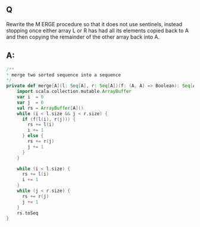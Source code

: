 ## Q
Rewrite the M ERGE procedure so that it does not use sentinels, instead stopping
once either array L or R has had all its elements copied back to A and then copying
the remainder of the other array back into A.

## A:
```Scala
/**
* merge two sorted sequence into a sequence
*/
private def merge[A](l: Seq[A], r: Seq[A])(f: (A, A) => Boolean): Seq[A] = {
    import scala.collection.mutable.ArrayBuffer
    var i  = 0
    var j  = 0
    val rs = ArrayBuffer[A]()
    while (i < l.size && j < r.size) {
      if (f(l(i), r(j))) {
        rs += l(i)
        i += 1
      } else {
        rs += r(j)
        j += 1
      }
    }

    while (i < l.size) {
      rs += l(i)
      i += 1
    }
    while (j < r.size) {
      rs += r(j)
      j += 1
    }
    rs.toSeq
}
```
